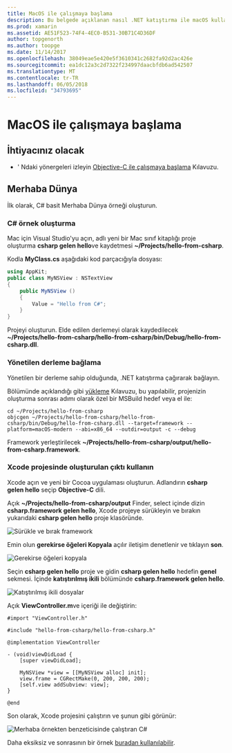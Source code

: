 ```yaml
---
title: MacOS ile çalışmaya başlama
description: Bu belgede açıklanan nasıl .NET katıştırma ile macOS kullanmaya başlayın. Gereksinimleri açıklanır ve yönetilen derleme bağlama ve oluşturulan çıktı Xcode projesinde nasıl kullanılacağını göstermek için örnek bir uygulamayı gösterir.
ms.prod: xamarin
ms.assetid: AE51F523-74F4-4EC0-B531-30B71C4D36DF
author: topgenorth
ms.author: toopge
ms.date: 11/14/2017
ms.openlocfilehash: 38049eae5e420e5f3610341c2682fa92d2ac426e
ms.sourcegitcommit: ea1dc12a3c2d7322f234997daacbfdb6ad542507
ms.translationtype: MT
ms.contentlocale: tr-TR
ms.lasthandoff: 06/05/2018
ms.locfileid: "34793695"
---
```

# <a name="getting-started-with-macos"></a>MacOS ile çalışmaya başlama

## <a name="what-you-will-need"></a>İhtiyacınız olacak

* ' Ndaki yönergeleri izleyin [Objective-C ile çalışmaya başlama](~/tools/dotnet-embedding/get-started/objective-c/index.md) Kılavuzu.

## <a name="hello-world"></a>Merhaba Dünya

İlk olarak, C# basit Merhaba Dünya örneği oluşturun.

### <a name="create-c-sample"></a>C# örnek oluşturma

Mac için Visual Studio'yu açın, adlı yeni bir Mac sınıf kitaplığı proje oluşturma **csharp gelen hello**ve kaydetmesi **~/Projects/hello-from-csharp**.

Kodla **MyClass.cs** aşağıdaki kod parçacığıyla dosyası:

```csharp
using AppKit;
public class MyNSView : NSTextView
{
    public MyNSView ()
    {
        Value = "Hello from C#";
    }
}
```

Projeyi oluşturun. Elde edilen derlemeyi olarak kaydedilecek **~/Projects/hello-from-csharp/hello-from-csharp/bin/Debug/hello-from-csharp.dll**.

### <a name="bind-the-managed-assembly"></a>Yönetilen derleme bağlama

Yönetilen bir derleme sahip olduğunda, .NET katıştırma çağırarak bağlayın.

Bölümünde açıklandığı gibi [yükleme](~/tools/dotnet-embedding/get-started/install/install.md) Kılavuzu, bu yapılabilir, projenizin oluşturma sonrası adımı olarak özel bir MSBuild hedef veya el ile:

```shell
cd ~/Projects/hello-from-csharp
objcgen ~/Projects/hello-from-csharp/hello-from-csharp/bin/Debug/hello-from-csharp.dll --target=framework --platform=macOS-modern --abi=x86_64 --outdir=output -c --debug
```

Framework yerleştirilecek **~/Projects/hello-from-csharp/output/hello-from-csharp.framework**.

### <a name="use-the-generated-output-in-an-xcode-project"></a>Xcode projesinde oluşturulan çıktı kullanın

Xcode açın ve yeni bir Cocoa uygulaması oluşturun. Adlandırın **csharp gelen hello** seçip **Objective-C** dili.

Açık **~/Projects/hello-from-csharp/output** Finder, select içinde dizin **csharp.framework gelen hello**, Xcode projeye sürükleyin ve bırakın yukarıdaki **csharp gelen hello**  proje klasöründe.

![Sürükle ve bırak framework](macos-images/hello-from-csharp-mac-drag-drop-framework.png)

Emin olun **gerekirse öğeleri Kopyala** açılır iletişim denetlenir ve tıklayın **son**.

![Gerekirse öğeleri kopyala](macos-images/hello-from-csharp-mac-copy-items-if-needed.png)

Seçin **csharp gelen hello** proje ve gidin **csharp gelen hello** hedefin **genel** sekmesi. İçinde **katıştırılmış ikili** bölümünde **csharp.framework gelen hello**.

![Katıştırılmış ikili dosyalar](macos-images/hello-from-csharp-mac-embedded-binaries.png)

Açık **ViewController.m**ve içeriği ile değiştirin:

```objc
#import "ViewController.h"

#include "hello-from-csharp/hello-from-csharp.h"

@implementation ViewController

- (void)viewDidLoad {
    [super viewDidLoad];
    
    MyNSView *view = [[MyNSView alloc] init];
    view.frame = CGRectMake(0, 200, 200, 200);
    [self.view addSubview: view];
}

@end
```

Son olarak, Xcode projesini çalıştırın ve şunun gibi görünür:

![Merhaba örnekten benzeticisinde çalıştıran C#](macos-images/hello-from-csharp-mac.png)

Daha eksiksiz ve sonrasının bir örnek [buradan kullanılabilir](https://github.com/mono/Embeddinator-4000/tree/objc/samples/mac/weather).
